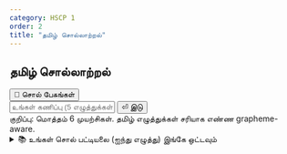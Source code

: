 ```yaml
---
category: HSCP 1
order: 2
title: "தமிழ் சொல்லாற்றல்"
---
```


<script src="{{ site.baseurl }}/scripts/track.js"></script>
<script src="{{ site.baseurl }}/scripts/wordlee.js"></script>

<h2>தமிழ் சொல்லாற்றல்</h2>
<div class="mic">
    <button id="micBtn" class="btn">🎤 சொல் பேசுங்கள்</button>
    <span id="micDot" class="dot" aria-live="polite"></span>
</div>
<input id="guessInput" type="text" inputmode="text" placeholder="உங்கள் கணிப்பு (5 எழுத்துக்கள்)..." />
<button id="enterBtn" class="btn">⏎ இடு</button>
<div id="message" class="msg">குறிப்பு: மொத்தம் 6 முயற்சிகள். தமிழ் எழுத்துக்கள் சரியாக எண்ண <span class="pill">grapheme-aware</span>.</div>
<main id="board" class="grid" style="--cols:5" aria-live="polite"></main>
    <section id="keyboard" class="kbd" aria-hidden="false"></section>
    <details>
      <summary>📚 உங்கள் சொல் பட்டியலை (ஐந்து எழுத்து) இங்கே ஒட்டவும்</summary>
      <p class="msg">ஒவ்வொரு வரியிலும் ஒரு சொல். 5 grapheme (எழுத்து இணை) கொண்ட சொற்கள் மட்டும் பயன்படுத்தப்படும்.</p>
      <textarea id="wordListArea" placeholder="உதாரணம்:
விண்மீன்
நிலவன்
மயில்..."></textarea>
    </details>
  <div id="toast" class="toast" style="display:none"></div>
